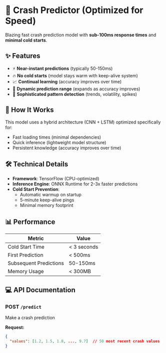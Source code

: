 # 🧠 Crash Predictor (Optimized for Speed)

Blazing fast crash prediction model with **sub-100ms response times** and **minimal cold starts**.

## ✨ Features

- ⚡ **Near-instant predictions** (typically 50-150ms)
- 🔥 **No cold starts** (model stays warm with keep-alive system)
- 📈 **Continual learning** (accuracy improves over time)
- 📏 **Dynamic prediction range** (expands as accuracy improves)
- 🧠 **Sophisticated pattern detection** (trends, volatility, spikes)

## 🚀 How It Works

This model uses a hybrid architecture (CNN + LSTM) optimized specifically for:
- Fast loading times (minimal dependencies)
- Quick inference (lightweight model structure)
- Persistent knowledge (accuracy improves over time)

## 🛠️ Technical Details

- **Framework**: TensorFlow (CPU-optimized)
- **Inference Engine**: ONNX Runtime for 2-3x faster predictions
- **Cold Start Prevention**: 
  - Automatic warmup on startup
  - 5-minute keep-alive pings
  - Minimal memory footprint

## 📊 Performance

| Metric | Value |
|--------|-------|
| Cold Start Time | < 3 seconds |
| First Prediction | < 500ms |
| Subsequent Predictions | 50-150ms |
| Memory Usage | < 300MB |

## 💻 API Documentation

### POST `/predict`
Make a crash prediction

**Request:**
```json
{
  "values": [1.2, 1.5, 1.8, ..., 9.7]  // 50 most recent crash values
}
